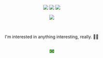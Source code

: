 
 <p align="center"> 
<a href="https://gabrielgusso.com/"><img src="https://img.shields.io/badge/-gabrielgusso.com-031d2e?style=flat"/></a>
<a href="mailto:gabrielpgusso@gmail.com"><img src="https://img.shields.io/badge/-gabrielpgusso@gmail.com-031d2e?style=flat&logo=gmail"/></a>
<a href="https://www.linkedin.com/in/ggusso/"><img src="https://img.shields.io/badge/-ggusso-031d2e?style=flat&logo=linkedin"/></a>
</p> 
<p align="center"><img src="https://www.codewars.com/users/g-pg/badges/micro"/></p>
<br>

<p align= "center"> I'm interested in anything interesting, really. 🧙‍♂️ <br> <br>
 
</p>
 <p align="center"><img src="https://github.com/lipis/flag-icons/blob/main/flags/4x3/br.svg" width="15px"/></p>

